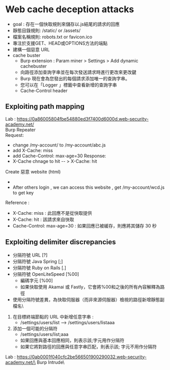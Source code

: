 # Web cache deception attacks
- goal : 存在一個快取規則來儲存以.js結尾的請求的回應
- 靜態目錄規則: /static/ or /assets/
- 檔案名稱規則: robots.txt or favicon.ico
- 專注於支援GET、HEAD或OPTIONS方法的端點
- 建構一個惡意 URL
- cache buster
	- Burp extension : Param miner > Settings > Add dynamic cachebuster
	- 向路徑添加查詢字串並在每次發送請求時進行更改來更改鍵
	- Burp 現在會為您發出的每個請求添加唯一的查詢字串。
	- 您可以在「Logger 」標籤中查看新增的查詢字串
	- Cache-Control header
 
## Exploiting path mapping
 Lab : https://0a86005804fbe54880ed3f7400d6000d.web-security-academy.net/ <br>
 Burp Repeater  <br>
Request:
- change /my-account/ to /my-account/abc.js
- add X-Cache: miss 
- add Cache-Control: max-age=30 
Response:
- X-Cache chnage to hit -- > X-Cache: hit  <br>

Create 惡意 website (html)
- <script>document.location="https://YOUR-LAB-ID.web-security-academy.net/my-account/wcd.js"</script>
- After others login , we can access this website , get /my-account/wcd.js to get key

Reference : 
- X-Cache: miss : 此回應不是從快取提供
- X-Cache: hit : 該請求來自快取
- Cache-Control: max-age=30 : 如果回應已被緩存，則應將其儲存 30 秒

## Exploiting delimiter discrepancies
- 分隔符號 URL  [?]
- 分隔符號 Java Spring [;]
- 分隔符號 Ruby on Rails [.]
- 分隔符號 OpenLiteSpeed  [%00]
	- 編碼字元 [%00]
	- 如果快取使用 Akamai 或 Fastly，它會將%00和之後的所有內容解釋為路徑
 - 使用分隔符號差異，為快取伺服器（而非來源伺服器）檢視的路徑新增靜態副檔名\

1. 在目標終端節點的 URL 中新增任意字串 :
    - /settings/users/list --> /settings/users/listaaa
2. 添加一個可能的分隔符
    - /settings/users/list;aaa
    -  如果回應與基本回應相同，則表示該;字元用作分隔符
    -  如果它將對路徑的回應與任意字串匹配，則表示該; 字元不用作分隔符

Lab : https://0ab0001f040cfc2be566501900290032.web-security-academy.net/\
Burp Intrude\

























   
